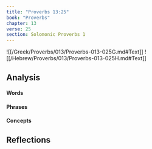 ```yaml
---
title: "Proverbs 13:25"
book: "Proverbs"
chapter: 13
verse: 25
section: Solomonic Proverbs 1
---
```

![[/Greek/Proverbs/013/Proverbs-013-025G.md#Text]]
![[/Hebrew/Proverbs/013/Proverbs-013-025H.md#Text]]

## Analysis

#### Words

#### Phrases

#### Concepts

## Reflections
